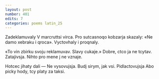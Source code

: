 ```yaml
---
layout: post
number: 401
edits: 7
categories: poems latin_25
---
```


Zadeklamuvaly
V marcruttsi virca.
Pro sutcasnoqo kobzarja skazaly:
«Ne damo xebraku i qroca».
Vyctovhaly i proqnaly.

«To vin zbirku svoju reklamuvav.
Slavy cukaje.»
Dobre, ctco ja ne tcytav.
Zatajivsja. 
Nihto pro mene j ne vznaje.

Hotcec jihaty dali — 
Ne vysovujsja.
Budj sirym, jak vsi. 
Pidlactovujsja
Abo picky hody, tcy platy za taksi.
